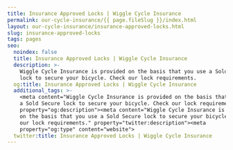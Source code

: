 ```yaml
---
title: Insurance Approved Locks | Wiggle Cycle Insurance
permalink: our-cycle-insurance/{{ page.fileSlug }}/index.html
layout: our-cycle-insurance/insurance-approved-locks.html
slug: insurance-approved-locks
tags: pages
seo:
  noindex: false
  title: Insurance Approved Locks | Wiggle Cycle Insurance
  description: >-
    Wiggle Cycle Insurance is provided on the basis that you use a Sold Secure
    lock to secure your bicycle. Check our lock requirements.
  og:title: Insurance Approved Locks | Wiggle Cycle Insurance
  additional_tags: >-
    <meta content="Wiggle Cycle Insurance is provided on the basis that you use
    a Sold Secure lock to secure your bicycle. Check our lock requirements."
    property="og:description"><meta content="Wiggle Cycle Insurance is provided
    on the basis that you use a Sold Secure lock to secure your bicycle. Check
    our lock requirements." property="twitter:description"><meta
    property="og:type" content="website">
  twitter:title: Insurance Approved Locks | Wiggle Cycle Insurance
---
```



